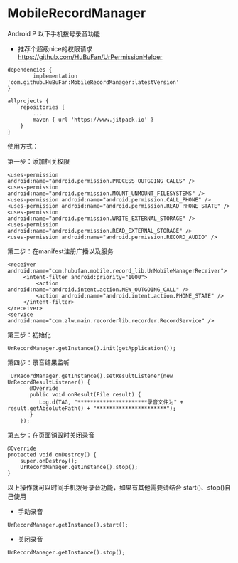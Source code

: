# MobileRecordManager
Android P 以下手机拨号录音功能
- 推荐个超级nice的权限请求
https://github.com/HuBuFan/UrPermissionHelper

``` 
dependencies {
        implementation 'com.github.HuBuFan:MobileRecordManager:latestVersion'
}

allprojects {
    repositories {
        ...
        maven { url 'https://www.jitpack.io' }
    }
}
``` 

使用方式：

第一步：添加相关权限
``` 
<uses-permission android:name="android.permission.PROCESS_OUTGOING_CALLS" />
<uses-permission android:name="android.permission.MOUNT_UNMOUNT_FILESYSTEMS" />
<uses-permission android:name="android.permission.CALL_PHONE" />
<uses-permission android:name="android.permission.READ_PHONE_STATE" />
<uses-permission android:name="android.permission.WRITE_EXTERNAL_STORAGE" />
<uses-permission android:name="android.permission.READ_EXTERNAL_STORAGE" />
<uses-permission android:name="android.permission.RECORD_AUDIO" />
``` 
第二步：在manifest注册广播以及服务
``` 
<receiver android:name="com.hubufan.mobile.record_lib.UrMobileManagerReceiver">
     <intent-filter android:priority="1000">
         <action android:name="android.intent.action.NEW_OUTGOING_CALL" />
         <action android:name="android.intent.action.PHONE_STATE" />
     </intent-filter>
</receiver>
<service android:name="com.zlw.main.recorderlib.recorder.RecordService" />
``` 
第三步：初始化
``` 
UrRecordManager.getInstance().init(getApplication());
``` 
第四步：录音结果监听
``` 
 UrRecordManager.getInstance().setResultListener(new UrRecordResultListener() {
       @Override
       public void onResult(File result) {
          Log.d(TAG, "**********************录音文件为" + result.getAbsolutePath() + "**********************");
       }
    });
```
第五步：在页面销毁时关闭录音

```
@Override
protected void onDestroy() {
    super.onDestroy();
    UrRecordManager.getInstance().stop();
}
```
以上操作就可以时间手机拨号录音功能，如果有其他需要请结合 start()、stop()自己使用
- 手动录音

```
UrRecordManager.getInstance().start();
```

- 关闭录音

```
UrRecordManager.getInstance().stop();
```
